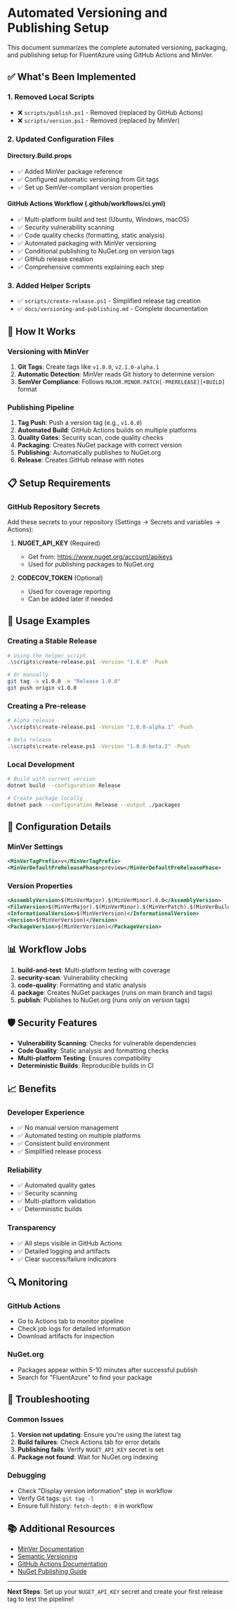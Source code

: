 # Automated Versioning and Publishing Setup

This document summarizes the complete automated versioning, packaging, and publishing setup for FluentAzure using GitHub Actions and MinVer.

## ✅ What's Been Implemented

### 1. Removed Local Scripts
- ❌ `scripts/publish.ps1` - Removed (replaced by GitHub Actions)
- ❌ `scripts/version.ps1` - Removed (replaced by MinVer)

### 2. Updated Configuration Files

#### Directory.Build.props
- ✅ Added MinVer package reference
- ✅ Configured automatic versioning from Git tags
- ✅ Set up SemVer-compliant version properties

#### GitHub Actions Workflow (.github/workflows/ci.yml)
- ✅ Multi-platform build and test (Ubuntu, Windows, macOS)
- ✅ Security vulnerability scanning
- ✅ Code quality checks (formatting, static analysis)
- ✅ Automated packaging with MinVer versioning
- ✅ Conditional publishing to NuGet.org on version tags
- ✅ GitHub release creation
- ✅ Comprehensive comments explaining each step

### 3. Added Helper Scripts
- ✅ `scripts/create-release.ps1` - Simplified release tag creation
- ✅ `docs/versioning-and-publishing.md` - Complete documentation

## 🚀 How It Works

### Versioning with MinVer
1. **Git Tags**: Create tags like `v1.0.0`, `v2.1.0-alpha.1`
2. **Automatic Detection**: MinVer reads Git history to determine version
3. **SemVer Compliance**: Follows `MAJOR.MINOR.PATCH[-PRERELEASE][+BUILD]` format

### Publishing Pipeline
1. **Tag Push**: Push a version tag (e.g., `v1.0.0`)
2. **Automated Build**: GitHub Actions builds on multiple platforms
3. **Quality Gates**: Security scan, code quality checks
4. **Packaging**: Creates NuGet package with correct version
5. **Publishing**: Automatically publishes to NuGet.org
6. **Release**: Creates GitHub release with notes

## 📋 Setup Requirements

### GitHub Repository Secrets
Add these secrets to your repository (Settings → Secrets and variables → Actions):

1. **NUGET_API_KEY** (Required)
   - Get from: https://www.nuget.org/account/apikeys
   - Used for publishing packages to NuGet.org

2. **CODECOV_TOKEN** (Optional)
   - Used for coverage reporting
   - Can be added later if needed

## 🎯 Usage Examples

### Creating a Stable Release
```bash
# Using the helper script
.\scripts\create-release.ps1 -Version "1.0.0" -Push

# Or manually
git tag -a v1.0.0 -m "Release 1.0.0"
git push origin v1.0.0
```

### Creating a Pre-release
```bash
# Alpha release
.\scripts\create-release.ps1 -Version "1.0.0-alpha.1" -Push

# Beta release
.\scripts\create-release.ps1 -Version "1.0.0-beta.2" -Push
```

### Local Development
```bash
# Build with current version
dotnet build --configuration Release

# Create package locally
dotnet pack --configuration Release --output ./packages
```

## 🔧 Configuration Details

### MinVer Settings
```xml
<MinVerTagPrefix>v</MinVerTagPrefix>
<MinVerDefaultPreReleasePhase>preview</MinVerDefaultPreReleasePhase>
```

### Version Properties
```xml
<AssemblyVersion>$(MinVerMajor).$(MinVerMinor).0.0</AssemblyVersion>
<FileVersion>$(MinVerMajor).$(MinVerMinor).$(MinVerPatch).$(MinVerBuildMetadata)</FileVersion>
<InformationalVersion>$(MinVerVersion)</InformationalVersion>
<Version>$(MinVerVersion)</Version>
<PackageVersion>$(MinVerVersion)</PackageVersion>
```

## 📊 Workflow Jobs

1. **build-and-test**: Multi-platform testing with coverage
2. **security-scan**: Vulnerability checking
3. **code-quality**: Formatting and static analysis
4. **package**: Creates NuGet packages (runs on main branch and tags)
5. **publish**: Publishes to NuGet.org (runs only on version tags)

## 🛡️ Security Features

- **Vulnerability Scanning**: Checks for vulnerable dependencies
- **Code Quality**: Static analysis and formatting checks
- **Multi-platform Testing**: Ensures compatibility
- **Deterministic Builds**: Reproducible builds in CI

## 📈 Benefits

### Developer Experience
- ✅ No manual version management
- ✅ Automated testing on multiple platforms
- ✅ Consistent build environment
- ✅ Simplified release process

### Reliability
- ✅ Automated quality gates
- ✅ Security scanning
- ✅ Multi-platform validation
- ✅ Deterministic builds

### Transparency
- ✅ All steps visible in GitHub Actions
- ✅ Detailed logging and artifacts
- ✅ Clear success/failure indicators

## 🔍 Monitoring

### GitHub Actions
- Go to Actions tab to monitor pipeline
- Check job logs for detailed information
- Download artifacts for inspection

### NuGet.org
- Packages appear within 5-10 minutes after successful publish
- Search for "FluentAzure" to find your package

## 🚨 Troubleshooting

### Common Issues
1. **Version not updating**: Ensure you're using the latest tag
2. **Build failures**: Check Actions tab for error details
3. **Publishing fails**: Verify `NUGET_API_KEY` secret is set
4. **Package not found**: Wait for NuGet.org indexing

### Debugging
- Check "Display version information" step in workflow
- Verify Git tags: `git tag -l`
- Ensure full history: `fetch-depth: 0` in workflow

## 📚 Additional Resources

- [MinVer Documentation](https://github.com/adamralph/minver)
- [Semantic Versioning](https://semver.org/)
- [GitHub Actions Documentation](https://docs.github.com/en/actions)
- [NuGet Publishing Guide](https://docs.microsoft.com/en-us/nuget/nuget-org/publish-a-package)

---

**Next Steps**: Set up your `NUGET_API_KEY` secret and create your first release tag to test the pipeline! 
